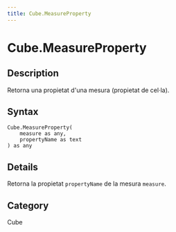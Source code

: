 ```yaml
---
title: Cube.MeasureProperty
---
```


# Cube.MeasureProperty


## Description

Retorna una propietat d&#39;una mesura (propietat de cel·la).


## Syntax

```powerquery
Cube.MeasureProperty(
    measure as any,
    propertyName as text
) as any
```


## Details

Retorna la propietat <code>propertyName</code> de la mesura <code>measure</code>.



## Category
Cube
